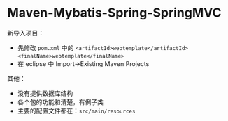 # Maven-Mybatis-Spring-SpringMVC

新导入项目：
- 先修改 `pom.xml` 中的 `<artifactId>webtemplate</artifactId>` `<finalName>webtemplate</finalName>`
- 在 eclipse 中 Import->Existing Maven Projects

其他：
- 没有提供数据库结构
- 各个包的功能和清楚，有例子类
- 主要的配置文件都在：`src/main/resources`
